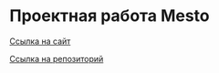 # Проектная работа Mesto

[Ссылка на сайт](https://marisgan.github.io/mesto-project-ff)

[Ссылка на репозиторий](https://github.com/marisgan/mesto-project-ff)